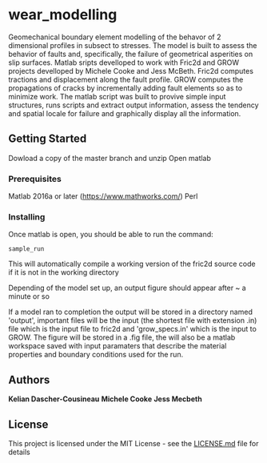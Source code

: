 # wear_modelling

Geomechanical boundary element modelling of the behavor of 2 dimensional profiles in subsect to stresses. The model is built to assess the behavior of faults and, specifically, the failure  of geometrical asperities on slip surfaces. Matlab sripts develloped to work with Fric2d and GROW projects develloped by Michele Cooke and Jess McBeth. Fric2d computes tractions and displacement along the fault profile. GROW computes the propagations of cracks by incrementally adding fault elements so as to minimize work. The matlab script was built to provive simple input structures, runs scripts and extract output information, assess the tendency and spatial locale for failure and graphically display all the information.

## Getting Started

Dowload a copy of the master branch and unzip
Open matlab

### Prerequisites

Matlab 2016a or later (https://www.mathworks.com/)
Perl

### Installing

Once matlab is open, you should be able to run the command:

```
sample_run
```
This will automatically compile a working version of the fric2d source code if it is not in the working directory

Depending of the model set up, an output figure should appear after ~ a minute or so

If a model ran to completion the output will be stored in a directory named 'output', important files will be the input (the shortest file with extension .in) file which is the input file to fric2d and 'grow_specs.in' which is the input to GROW. The figure will be stored in a .fig file, the will also be a matlab workspace saved with input paramaters that describe the material properties and boundary conditions used for the run. 

## Authors

**Kelian Dascher-Cousineau**
**Michele Cooke**
**Jess Mecbeth**

## License

This project is licensed under the MIT License - see the [LICENSE.md](LICENSE.md) file for details

